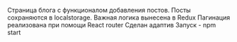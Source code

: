 Страница блога с функционалом добавления постов.
Посты сохраняются в localstorage.
Важная логика вынесена в Redux
Пагинация реализована при помощи React router
Сделан адаптив
Запуск - npm start